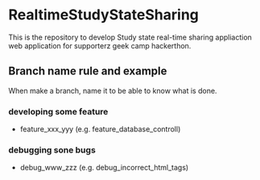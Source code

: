 # RealtimeStudyStateSharing
This is the repository to develop Study state real-time sharing appliaction web application for supporterz geek camp hackerthon.
 


## Branch name rule and example
When make a branch, name it to be able to know what is done.

### developing some feature
- feature_xxx_yyy (e.g. feature_database_controll)

### debugging sone bugs
- debug_www_zzz (e.g. debug_incorrect_html_tags)
